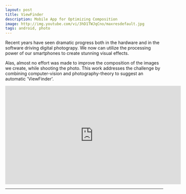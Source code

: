 ```yaml
---
layout: post
title: ViewFinder
description: Mobile App for Optimizing Composition
image: http://img.youtube.com/vi/3hD1TWJqCno/maxresdefault.jpg
tags: android, photo
---
```


<p><a id="viewFinder"></p>

<p>
Recent years have seen dramatic progress both in the hardware and in the software driving digital photograpy. We now can utilize the processing power of our smartphones to create stunning visual effects.
</p>

<p>
Alas, almost no effort was made to improve the composition of the images we create, while shooting the photo. This work addresses the challenge by combining computer-vision and photography-theory to suggest an automatic 'ViewFinder'.
</p>

<iframe width="560" height="315" src="http://www.youtube.com/embed/3hD1TWJqCno" frameborder="0" allowfullscreen></iframe>

<hr />


